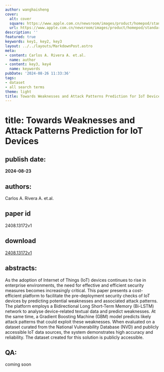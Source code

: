 ```yaml
---
author: wanghaisheng
cover:
  alt: cover
  square: https://www.apple.com.cn/newsroom/images/product/homepod/standard/Apple-HomePod-hero-230118_big.jpg.large_2x.jpg
  url: https://www.apple.com.cn/newsroom/images/product/homepod/standard/Apple-HomePod-hero-230118_big.jpg.large_2x.jpg
description: ''
featured: true
keywords: key1, key2, key3
layout: ../../layouts/MarkdownPost.astro
meta:
- content: Carlos A. Rivera A. et.al.
  name: author
- content: key3, key4
  name: keywords
pubDate: '2024-08-26 11:33:36'
tags:
- dataset
- all search terms
theme: light
title: Towards Weaknesses and Attack Patterns Prediction for IoT Devices
---
```


# title: Towards Weaknesses and Attack Patterns Prediction for IoT Devices 
## publish date: 
**2024-08-23** 
## authors: 
  Carlos A. Rivera A. et.al. 
## paper id
2408.13172v1
## download
[2408.13172v1](http://arxiv.org/abs/2408.13172v1)
## abstracts:
As the adoption of Internet of Things (IoT) devices continues to rise in enterprise environments, the need for effective and efficient security measures becomes increasingly critical. This paper presents a cost-efficient platform to facilitate the pre-deployment security checks of IoT devices by predicting potential weaknesses and associated attack patterns. The platform employs a Bidirectional Long Short-Term Memory (Bi-LSTM) network to analyse device-related textual data and predict weaknesses. At the same time, a Gradient Boosting Machine (GBM) model predicts likely attack patterns that could exploit these weaknesses. When evaluated on a dataset curated from the National Vulnerability Database (NVD) and publicly accessible IoT data sources, the system demonstrates high accuracy and reliability. The dataset created for this solution is publicly accessible.
## QA:
coming soon
